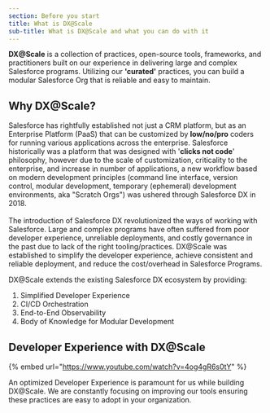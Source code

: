 ```yaml
---
section: Before you start
title: What is DX@Scale
sub-title: What is DX@Scale and what you can do with it
---
```


**DX@Scale** is a collection of practices, open-source tools, frameworks, and practitioners built on our experience in delivering large and complex Salesforce programs. Utilizing our **'curated'** practices, you can build a modular Salesforce Org that is reliable and easy to maintain.

## Why DX@Scale?

Salesforce has rightfully established not just a CRM platform, but as an Enterprise Platform (PaaS) that can be customized by **low/no/pro** coders for running various applications across the enterprise. Salesforce historically was a platform that was designed with '**clicks not code**' philosophy, however due to the scale of customization, criticality to the enterprise, and increase in number of applications, a new workflow based on modern development principles (command line interface, version control, modular development, temporary (ephemeral) development environments, aka "Scratch Orgs") was ushered through Salesforce DX in 2018.\
\
The introduction of Salesforce DX revolutionized the ways of working with Salesforce. Large and complex programs have often suffered from poor developer experience, unreliable deployments, and costly governance in the past due to lack of the right tooling/practices. DX@Scale was established to simplify the developer experience, achieve consistent and reliable deployment, and reduce the cost/overhead in Salesforce Programs.

DX@Scale extends the existing Salesforce DX ecosystem by providing:

1. Simplified Developer Experience
2. CI/CD Orchestration
3. End-to-End Observability
4. Body of Knowledge for Modular Development

## Developer Experience with DX@Scale

{% embed url="https://www.youtube.com/watch?v=4og4gR6s0tY" %}

An optimized Developer Experience is paramount for us while building DX@Scale. We are constantly focusing on improving our tools ensuring these practices are easy to adopt in your organization.
